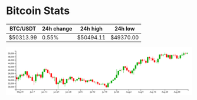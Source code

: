 # Bitcoin Stats

BTC/USDT|24h change|24h high|24h low|
|---|---|---|---|
|$50313.99|0.55%|$50494.11|$49370.00|

<img src="./chart.svg">
